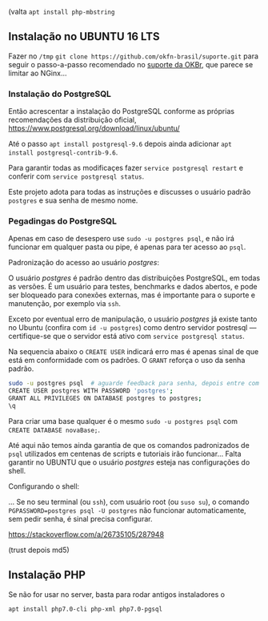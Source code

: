 (valta `apt install php-mbstring`

## Instalação no UBUNTU 16 LTS

Fazer no `/tmp`  `git clone https://github.com/okfn-brasil/suporte.git` para
seguir o passo-a-passo recomendado no [suporte da OKBr](https://github.com/okfn-brasil/suporte/tree/master/webservers),
que parece se limitar ao NGinx...

### Instalação do PostgreSQL
Então acrescentar a instalação do PostgreSQL conforme as próprias recomendações
da distribuição oficial, https://www.postgresql.org/download/linux/ubuntu/

Até o passo `apt install postgresql-9.6` depois ainda adicionar `apt install postgresql-contrib-9.6`.

Para garantir todas as modificaçes fazer `service postgresql restart` e conferir com `service postgresql status`.

Este projeto adota para todas as instruções e discusses o usuário padrão `postgres`  e sua senha de mesmo nome.

### Pegadingas do PostgreSQL

Apenas em caso de desespero use `sudo -u postgres psql`, e não irá funcionar em qualquer pasta ou pipe, é apenas para ter acesso ao `psql`.

Padronização do acesso ao usuário *postgres*:

O usuário *postgres* é padrão dentro das distribuições PostgreSQL, em todas as versões. É um usuário para testes, benchmarks e dados abertos, e pode ser bloqueado para conexões externas, mas é importante para o suporte e  manutenção, por exemplo via `ssh`.

Exceto por eventual erro de manipulação, o usuário *postgres* já existe tanto no Ubuntu (confira com `id -u postgres`) como dentro servidor postresql &mdash; certifique-se que o servidor está ativo com `service postgresql status`.

Na sequencia abaixo o `CREATE USER`  indicará erro mas é apenas sinal de que está em conformidade com os padrões. O `GRANT` reforça o uso da senha padrão.

```sh
sudo -u postgres psql  # aguarde feedback para senha, depois entre com o resto abaixo
CREATE USER postgres WITH PASSWORD 'postgres';
GRANT ALL PRIVILEGES ON DATABASE postgres to postgres;
\q
```

Para criar uma base qualquer é o mesmo `sudo -u postgres psql`  com `CREATE DATABASE novaBase;`.

Até aqui não temos ainda garantia de que os comandos padronizados de `psql`  utilizados em centenas de scripts e tutoriais irão funcionar... Falta garantir no UBUNTU que o usuário *postgres*  esteja nas configurações do shell.

Configurando o shell:

... Se no seu terminal (ou `ssh`), com usuário root (ou `suso su`), o comando `PGPASSWORD=postgres psql -U postgres` não funcionar automaticamente, sem pedir senha, é sinal precisa configurar.

https://stackoverflow.com/a/26735105/287948

(trust depois md5)

## Instalação PHP

Se não for usar no server, basta para rodar antigos instaladores o

`apt install php7.0-cli php-xml php7.0-pgsql`
